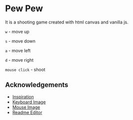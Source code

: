 # Pew Pew

It is a shooting game created with html canvas and vanilla js.

`w` - move up

`s` - move down

`a` - move left

`d` - move right

`mouse click` - shoot

## Acknowledgements

- [Inspiration](https://youtu.be/eI9idPTT0c4)
- [Keyboard Image](https://www.flaticon.com/free-icons/wasd)
- [Mouse Image](https://www.svgrepo.com/svg/69012/mouse-left-button)
- [Readme Editor](https://readme.so/)

